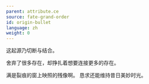 ```yaml
---
parent: attribute.ce
source: fate-grand-order
id: origin-bullet
language: zh
weight: 0
---
```


这起源乃切断与结合。

舍弃了很多存在，却挣扎着想要连接更多的存在。

满是裂痕的窗上映照的残像啊。
恳求还能维持昔日美妙时光。
